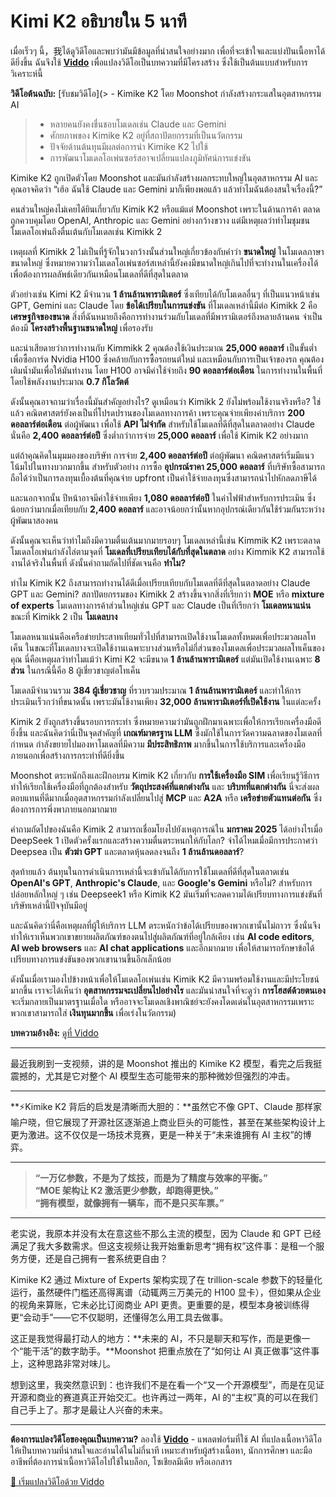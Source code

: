 # Kimi K2 อธิบายใน 5 นาที

เมื่อเร็วๆ นี้，我ได้ดูวิดีโอและพบว่ามันมีข้อมูลที่น่าสนใจอย่างมาก เพื่อที่จะเข้าใจและแบ่งปันเนื้อหาได้ดียิ่งขึ้น ฉันจึงใช้ **[Viddo](https://viddo.pro/)** เพื่อแปลงวิดีโอเป็นบทความที่มีโครงสร้าง ซึ่งใช้เป็นต้นแบบสำหรับการวิเคราะห์นี้

**วิดีโอต้นฉบับ:** [รับชมวิดีโอ](> - Kimike K2 โดย Moonshot กำลังสร้างกระแสในอุตสาหกรรม AI
> - หลายคนยังคงชื่นชอบโมเดลเช่น Claude และ Gemini
> - ศักยภาพของ Kimike K2 อยู่ที่สถาปัตยกรรมที่เป็นนวัตกรรม
> - ปัจจัยด้านต้นทุนมีผลต่อการนำ Kimike K2 ไปใช้
> - การพัฒนาโมเดลโอเพ่นซอร์สอาจเปลี่ยนแปลงภูมิทัศน์การแข่งขัน

Kimike K2 ถูกเปิดตัวโดย Moonshot และมันกำลังสร้างผลกระทบใหญ่ในอุตสาหกรรม AI และคุณอาจคิดว่า “เฮ้อ ฉันใช้ Claude และ Gemini มาก็เพียงพอแล้ว แล้วทำไมฉันต้องสนใจเรื่องนี้?” 

คนส่วนใหญ่คงไม่เคยได้ยินเกี่ยวกับ Kimik K2 หรือแม้แต่ Moonshot เพราะในด้านการค้า ตลาดถูกควบคุมโดย OpenAI, Anthropic และ Gemini อย่างกว้างขวาง แต่มีเหตุผลว่าทำไมชุมชนโมเดลโอเพ่นถึงตื่นเต้นกับโมเดลเช่น Kimikk 2

เหตุผลที่ Kimikk 2 ไม่เป็นที่รู้จักในวงกว้างนั้นส่วนใหญ่เกี่ยวข้องกับคำว่า **ขนาดใหญ่** ในโมเดลภาษาขนาดใหญ่ ซึ่งหมายความว่าโมเดลโอเพ่นซอร์สเหล่านี้ยังคงมีขนาดใหญ่เกินไปที่จะทำงานในเครื่องได้เพื่อต้องการผลลัพธ์เดียวกันเหมือนโมเดลที่ดีที่สุดในตลาด

ตัวอย่างเช่น Kimi K2 มีจำนวน **1 ล้านล้านพารามิเตอร์** ซึ่งเทียบได้กับโมเดลอื่นๆ ที่เป็นแนวหน้าเช่น GPT, Gemini และ Claude โดย **ข้อได้เปรียบในการแข่งขัน** ที่โมเดลเหล่านี้มีต่อ Kimikk 2 คือ **เศรษฐกิจของขนาด** สิ่งที่ฉันหมายถึงคือการทำงานร่วมกับโมเดลที่มีพารามิเตอร์ถึงหลายล้านคน จำเป็นต้องมี **โครงสร้างพื้นฐานขนาดใหญ่** เพื่อรองรับ

และน่าเสียดายว่าการทำงานกับ Kimmikk 2 คุณต้องใช้เงินประมาณ **25,000 ดอลลาร์** เป็นขั้นต่ำเพื่อซื้อการ์ด Nvidia H100 ซึ่งคล้ายกับการซื้อรถยนต์ใหม่ และเหมือนกับการเป็นเจ้าของรถ คุณต้องเติมน้ำมันเพื่อให้มันทำงาน โดย H100 อาจมีค่าใช้จ่ายถึง **90 ดอลลาร์ต่อเดือน** ในการทำงานในพื้นที่ โดยใช้พลังงานประมาณ **0.7 กิโลวัตต์**

ดังนั้นคุณอาจถามว่าเรื่องนี้มันสำคัญอย่างไร? ดูเหมือนว่า Kimikk 2 ยังไม่พร้อมใช้งานจริงหรือ? ใช่แล้ว คณิตศาสตร์ยังคงเป็นที่โปรดปรานของโมเดลทางการค้า เพราะคุณจ่ายเพียงค่าบริการ **200 ดอลลาร์ต่อเดือน** ต่อผู้พัฒนา เพื่อใช้ **API ไม่จำกัด** สำหรับใช้โมเดลที่ดีที่สุดในตลาดอย่าง Claude นั่นคือ **2,400 ดอลลาร์ต่อปี** ซึ่งต่ำกว่าการจ่าย **25,000 ดอลลาร์** เพื่อใช้ Kimik K2 อย่างมาก

แต่ถ้าคุณคิดในมุมมองของบริษัท การจ่าย **2,400 ดอลลาร์ต่อปี** ต่อผู้พัฒนา คณิตศาสตร์เริ่มมีแนวโน้มไปในทางบวกมากขึ้น สำหรับตัวอย่าง การซื้อ **อุปกรณ์ราคา 25,000 ดอลลาร์** ที่บริษัทซื้อสามารถถือได้ว่าเป็นการลงทุนเบื้องต้นที่คุณจ่าย upfront เป็นค่าใช้จ่ายลงทุนซึ่งสามารถนำไปหักลดภาษีได้

และนอกจากนั้น ปีหน้าอาจมีค่าใช้จ่ายเพียง **1,080 ดอลลาร์ต่อปี** ในค่าไฟฟ้าสำหรับการประเมิน ซึ่งน้อยกว่ามากเมื่อเทียบกับ **2,400 ดอลลาร์** และอาจน้อยกว่านั้นหากอุปกรณ์เดียวกันใช้ร่วมกันระหว่างผู้พัฒนาสองคน

ดังนั้นคุณจะเห็นว่าทำไมถึงมีความตื่นเต้นมากมายรอบๆ โมเดลเหล่านี้เช่น Kimmik K2 เพราะตลาดโมเดลโอเพ่นกำลังไล่ตามจุดที่ **โมเดลที่เปรียบเทียบได้กับที่สุดในตลาด** อย่าง Kimmik K2 สามารถใช้งานได้จริงในพื้นที่ ดังนั้นคำถามถัดไปที่ชัดเจนคือ **ทำไม?**

ทำไม Kimik K2 ถึงสามารถทำงานได้ดีเมื่อเปรียบเทียบกับโมเดลที่ดีที่สุดในตลาดอย่าง Claude GPT และ Gemini? สถาปัตยกรรมของ Kimikk 2 สร้างขึ้นจากสิ่งที่เรียกว่า **MOE** หรือ **mixture of experts** โมเดลทางการค้าส่วนใหญ่เช่น GPT และ Claude เป็นที่เรียกว่า **โมเดลหนาแน่น** ขณะที่ Kimikk 2 เป็น **โมเดลบาง** 

โมเดลหนาแน่นคือเครือข่ายประสาทเทียมทั่วไปที่สามารถเปิดใช้งานโมเดลทั้งหมดเพื่อประมวลผลโทเค็น ในขณะที่โมเดลบางจะเปิดใช้งานเฉพาะบางส่วนหรือไม่กี่ส่วนของโมเดลเพื่อประมวลผลโทเค็นของคุณ นี่คือเหตุผลว่าทำไมแม้ว่า Kimi K2 จะมีขนาด **1 ล้านล้านพารามิเตอร์** แต่มันเปิดใช้งานเฉพาะ **8 ส่วน** ในกรณีนี้คือ 8 ผู้เชี่ยวชาญต่อโทเค็น

โมเดลมีจำนวนรวม **384 ผู้เชี่ยวชาญ** ที่รวบรวมประมาณ **1 ล้านล้านพารามิเตอร์** และทำให้การประเมินเร็วกว่าที่ขนาดนั้น เพราะมันใช้งานเพียง **32,000 ล้านพารามิเตอร์ที่เปิดใช้งาน** ในแต่ละครั้ง

Kimik 2 ยังถูกสร้างขึ้นรอบการกระทำ ซึ่งหมายความว่ามันถูกฝึกมาเฉพาะเพื่อให้การเรียกเครื่องมือดียิ่งขึ้น และฉันคิดว่านี่เป็นจุดสำคัญที่ **เกณฑ์มาตรฐาน LLM** ซึ่งมักใช้ในการวัดความฉลาดของโมเดลที่กำหนด กำลังขยายไปมองหาโมเดลที่มีความ **มีประสิทธิภาพ** มากขึ้นในการใช้บริการและเครื่องมือภายนอกเพื่อสร้างการกระทำที่ดียิ่งขึ้น

Moonshot ตระหนักถึงและฝึกอบรม Kimik K2 เกี่ยวกับ **การใช้เครื่องมือ SIM** เพื่อเรียนรู้วิธีการทำให้เรียกใช้เครื่องมือที่ถูกต้องสำหรับ **วัตถุประสงค์ที่แตกต่างกัน** และ **บริบทที่แตกต่างกัน** นี่จะส่งผลตอบแทนที่ดีมากเมื่ออุตสาหกรรมกำลังเปลี่ยนไปสู่ **MCP** และ **A2A** หรือ **เครือข่ายตัวแทนต่อกัน** ซึ่งต้องการการพึ่งพาภายนอกมากมาย

คำถามถัดไปของฉันคือ Kimik 2 สามารถเชื่อมโยงไปยังเหตุการณ์ใน **มกราคม 2025** ได้อย่างไรเมื่อ DeepSeek 1 เปิดตัวครั้งแรกและสร้างความตื่นตระหนกให้กับโลก? จำได้ไหมเมื่อมีการประกาศว่า Deepsea เป็น **ตัวฆ่า GPT** และตลาดหุ้นลดลงจนถึง **1 ล้านล้านดอลลาร์**?

สุดท้ายแล้ว ต้นทุนในการดำเนินการเหล่านี้จะเข้ากันได้กับการใช้โมเดลที่ดีที่สุดในตลาดเช่น **OpenAI's GPT**, **Anthropic's Claude**, และ **Google's Gemini** หรือไม่? สำหรับการปล่อยหลักใหญ่ ๆ เช่น Deepseek1 หรือ Kimik K2 มันเริ่มที่จะลดความได้เปรียบทางการแข่งขันที่บริษัทเหล่านี้ปัจจุบันมีอยู่

และฉันคิดว่านี่คือเหตุผลที่ผู้ให้บริการ LLM ตระหนักว่าข้อได้เปรียบของพวกเขานั้นไม่ถาวร ซึ่งนั่นจึงทำให้เราเห็นพวกเขาขยายผลิตภัณฑ์ของตนไปสู่ผลิตภัณฑ์ที่อยู่ใกล้เคียง เช่น **AI code editors**, **AI web browsers** และ **AI chat applications** และอีกมากมาย เพื่อให้สามารถรักษาข้อได้เปรียบทางการแข่งขันของพวกเขานานขึ้นอีกเล็กน้อย

ดังนั้นเมื่อเรามองไปข้างหน้าเพื่อให้โมเดลโอเพ่นเช่น Kimik K2 มีความพร้อมใช้งานและมีประโยชน์มากขึ้น เราจะได้เห็นว่า **อุตสาหกรรมจะเปลี่ยนไปอย่างไร** และมันน่าสนใจที่จะดูว่า **การโฮสต์ด้วยตนเอง** จะเริ่มกลายเป็นมาตรฐานเมื่อใด หรืออาจจะโมเดลเชิงพาณิชย์จะยังคงโดดเด่นในอุตสาหกรรมเพราะพวกเขาสามารถใส่ **เงินทุนมากขึ้น** เพื่อเร่งโนวัตกรรม)

**บทความอ้างอิง:** [ดูที่ Viddo](https://viddo.pro/zh/video-result/72068e82-62a8-4ef9-b6f8-09eaae0e0b0a)

---

最近我刷到一支视频，讲的是 Moonshot 推出的 Kimike K2 模型，看完之后我挺震撼的，尤其是它对整个 AI 模型生态可能带来的那种微妙但强烈的冲击。

---

**⚡️Kimike K2 背后的启发是清晰而大胆的：**虽然它不像 GPT、Claude 那样家喻户晓，但它展现了开源社区逐渐追上商业巨头的可能性，甚至在某些架构设计上更为激进。这不仅仅是一场技术竞赛，更是一种关于“未来谁拥有 AI 主权”的博弈。

---

> **“一万亿参数，不是为了炫技，而是为了精度与效率的平衡。”**  
> **“MOE 架构让 K2 激活更少参数，却跑得更快。”**  
> **“拥有模型，就像拥有一辆车，而不是只买车票。”**

---

老实说，我原本并没有太在意这些不那么主流的模型，因为 Claude 和 GPT 已经满足了我大多数需求。但这支视频让我开始重新思考“拥有权”这件事：是租一个服务方便，还是自己拥有一套系统更自由？

Kimike K2 通过 Mixture of Experts 架构实现了在 trillion-scale 参数下的轻量化运行，虽然硬件门槛还高得离谱（动辄两三万美元的 H100 显卡），但如果从企业的视角来算账，它未必比订阅商业 API 更贵。更重要的是，模型本身被训练得更“会动手”——它不仅聪明，还懂得怎么用工具去做事。

这正是我觉得最打动人的地方：**未来的 AI，不只是聊天和写作，而是更像一个“能干活”的数字助手。**Moonshot 把重点放在了“如何让 AI 真正做事”这件事上，这种思路非常对味儿。

想到这里，我突然意识到：也许我们不是在看一个“又一个开源模型”，而是在见证开源和商业的赛道真正开始交汇。也许再过一两年，AI 的“主权”真的可以在我们自己手上了。那才是最让人兴奋的未来。

---

**ต้องการแปลงวิดีโอของคุณเป็นบทความ?** ลองใช้ **[Viddo](https://viddo.pro/)** - แพลตฟอร์มที่ใช้ AI ที่แปลงเนื้อหาวิดีโอให้เป็นบทความที่น่าสนใจและอ่านได้ในไม่กี่นาที เหมาะสำหรับผู้สร้างเนื้อหา, นักการศึกษา และมืออาชีพที่ต้องการนำเนื้อหาวิดีโอไปใช้ในบล็อก, โซเชียลมีเดีย หรือเอกสาร

[🚀 เริ่มแปลงวิดีโอด้วย Viddo](https://viddo.pro/)